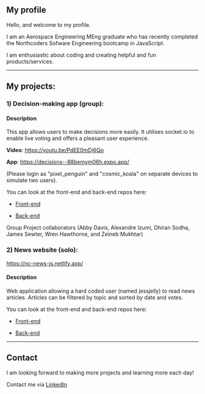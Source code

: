 ## My profile

Hello, and welcome to my profile.

I am an Aerospace Engineering MEng graduate who has recently completed the Northcoders Sofware Engineering bootcamp in JavaScript.

I am enthusiastic about coding and creating helpful and fun products/services.

** **

## My projects:

### **1) Decision-making app (group):**

#### Description 
This app allows users to make decisions more easily. It utilises socket.io to enable live voting and offers a pleasant user experience. 
   
   **Video**: https://youtu.be/PdEE0mDj6Qo

   **App**: https://decisions--88bemym06h.expo.app/ 
   
   (Please login as "pixel_penguin" and "cosmic_koala" on separate devices to simulate two users). 
   
   You can look at the front-end and back-end repos here:
     
   - [Front-end](https://github.com/JamesSewter/decisions-fe)
   
   - [Back-end](https://github.com/JamesSewter/decisions-api)
   
   
  Group Project collaborators (Abby Davis, Alexandre Izumi, Dhiran Sodha, James Sewter, Wren Hawthorne, and Zeineb Mukhtar)

### **2) News website (solo):**

https://nc-news-js.netlify.app/

#### Description 
Web application allowing a hard coded user (named jessjelly) to read news articles. Articles can be filtered by topic and sorted by date and votes. 
    
   You can look at the front-end and back-end repos here:
      
   - [Front-end](https://github.com/JamesSewter/nc-news)
   
   - [Back-end](https://github.com/JamesSewter/Northcoders-News-API)   

** ** 
## Contact

I am looking forward to making more projects and learning more each day! 

Contact me via [LinkedIn](https://www.linkedin.com/in/james-sewter/)

